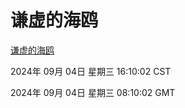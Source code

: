 # 谦虚的海鸥
[谦虚的海鸥](http://219.139.196.164:56308/qxdho/course/base/hotlink/index.php)

2024年 09月 04日 星期三 16:10:02 CST

2024年 09月 04日 星期三 08:10:02 GMT

